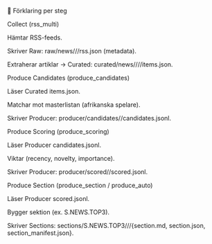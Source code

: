 📌 Förklaring per steg

Collect (rss_multi)

Hämtar RSS-feeds.

Skriver Raw:
raw/news/<feed>/<day>/rss.json (metadata).

Extraherar artiklar → Curated:
curated/news/<feed>/<league>/<day>/items.json.

Produce Candidates (produce_candidates)

Läser Curated items.json.

Matchar mot masterlistan (afrikanska spelare).

Skriver Producer:
producer/candidates/<day>/candidates.jsonl.

Produce Scoring (produce_scoring)

Läser Producer candidates.jsonl.

Viktar (recency, novelty, importance).

Skriver Producer:
producer/scored/<day>/scored.jsonl.

Produce Section (produce_section / produce_auto)

Läser Producer scored.jsonl.

Bygger sektion (ex. S.NEWS.TOP3).

Skriver Sections:
sections/S.NEWS.TOP3/<day>/<league>/{section.md, section.json, section_manifest.json}.

